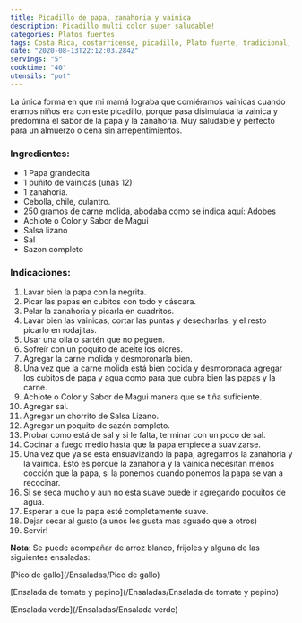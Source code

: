 ```yaml
---
title: Picadillo de papa, zanahoria y vainica
description: Picadillo multi color super saludable!
categories: Platos fuertes
tags: Costa Rica, costarricense, picadillo, Plato fuerte, tradicional, zanahoria, vainica, papa
date: "2020-08-13T22:12:03.284Z"
servings: "5"
cooktime: "40"
utensils: "pot"
---
```

La única forma en que mi mamá lograba que comiéramos vainicas cuando éramos niños era con este picadillo, porque pasa disimulada la vainica y predomina el sabor de la papa y la zanahoria. Muy saludable y perfecto para un almuerzo o cena sin arrepentimientos.

### Ingredientes:

- 1 Papa grandecita
- 1 puñito de vainicas (unas 12)
- 1 zanahoria.
- Cebolla, chile, culantro.
- 250 gramos de carne molida, abodaba como se indica aquí: [Adobes](/Adobes/#res)
- Achiote o Color y Sabor de Magui
- Salsa lizano
- Sal
- Sazon completo

### Indicaciones:

1. Lavar bien la papa con la negrita.
2. Picar las papas en cubitos con todo y cáscara.
3. Pelar la zanahoria y picarla en cuadritos.
4. Lavar bien las vainicas, cortar las puntas y desecharlas, y el resto picarlo en rodajitas.
5. Usar una olla o sartén que no peguen.
6. Sofreír con un poquito de aceite los olores.
7. Agregar la carne molida y desmoronarla bien.
8. Una vez que la carne molida está bien cocida y desmoronada agregar los cubitos de papa y agua como para que cubra bien las papas y la carne.
9. Achiote o Color y Sabor de Magui manera que se tiña suficiente.
10. Agregar sal.
11. Agregar un chorrito de Salsa Lizano.
12. Agregar un poquito de sazón completo.
13. Probar como está de sal y si le falta, terminar con un poco de sal.
14. Cocinar a fuego medio hasta que la papa empiece a suavizarse.
15. Una vez que ya se esta ensuavizando la papa, agregamos la zanahoria y la vainica. Esto es porque la zanahoria y la vainica necesitan menos cocción que la papa, si la ponemos cuando ponemos la papa se van a  recocinar.
16. Si se seca mucho y aun no esta suave puede ir agregando poquitos de agua.
17. Esperar a que la papa esté completamente suave.
18. Dejar secar al gusto (a unos les gusta mas aguado que a otros)
19. Servir!

**Nota**: Se puede acompañar de arroz blanco, frijoles y alguna de las siguientes ensaladas:

[Pico de gallo](/Ensaladas/Pico de gallo)

[Ensalada de tomate y pepino](/Ensaladas/Ensalada de tomate y pepino)

[Ensalada verde](/Ensaladas/Ensalada verde)



